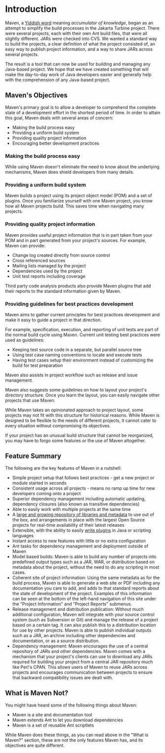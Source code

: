 # Introduction

<!--
Licensed to the Apache Software Foundation (ASF) under one
or more contributor license agreements.  See the NOTICE file
distributed with this work for additional information
regarding copyright ownership.  The ASF licenses this file
to you under the Apache License, Version 2.0 (the
"License"); you may not use this file except in compliance
with the License.  You may obtain a copy of the License at

http://www.apache.org/licenses/LICENSE-2.0

Unless required by applicable law or agreed to in writing,
software distributed under the License is distributed on an
"AS IS" BASIS, WITHOUT WARRANTIES OR CONDITIONS OF ANY
KIND, either express or implied.  See the License for the
specific language governing permissions and limitations
under the License.
-->

Maven, a [Yiddish word](https://en.wikipedia.org/wiki/Maven) meaning
*accumulator of knowledge*, began as an attempt to
simplify the build processes in the Jakarta Turbine project. There were
several projects, each with their own Ant build files, that were all
slightly different. JARs were checked into CVS. We wanted a standard
way to build the projects, a clear definition of what the project
consisted of, an easy way to publish project information, and a way to
share JARs across several projects.

The result is a tool that can now be used for building and managing any
Java-based project. We hope that we have created something that will
make the day-to-day work of Java developers easier and generally help
with the comprehension of any Java-based project.

## Maven's Objectives

Maven's primary goal is to allow a developer to comprehend the complete
state of a development effort in the shortest period of time. In order
to attain this goal, Maven deals with several areas of concern:

- Making the build process easy
- Providing a uniform build system
- Providing quality project information
- Encouraging better development practices

### Making the build process easy

While using Maven doesn't eliminate the need to know about the
underlying mechanisms, Maven does shield developers from many details.

### Providing a uniform build system

Maven builds a project using its project object model (POM) and
a set of plugins. Once you familiarize yourself with one Maven
project, you know how all Maven projects build.
This saves time when navigating many projects.

### Providing quality project information

Maven provides useful project information that is in part
taken from your POM and in part generated from your project's sources.
For example, Maven can provide:

- Change log created directly from source control
- Cross referenced sources
- Mailing lists managed by the project
- Dependencies used by the project
- Unit test reports including coverage

Third party code analysis products also provide Maven plugins that add their
reports to the standard information given by
Maven.

### Providing guidelines for best practices development

Maven aims to gather current principles for best practices development
and make it easy to guide a project in that direction.

For example, specification, execution, and reporting of unit tests are
part of the normal build cycle using Maven. Current unit testing best
practices were used as guidelines:

- Keeping test source code in a separate, but parallel source tree
- Using test case naming conventions to locate and execute tests
- Having test cases setup their environment instead of
  customizing the build for test preparation

Maven also assists in project workflow such as release and issue management.

Maven also suggests some guidelines on how to layout your project's
directory structure. Once you learn the layout, you can easily
navigate other projects that use Maven.

While Maven takes an opinionated approach to project layout, some projects
may not fit with this structure for historical reasons. While Maven is
designed to be flexible to the needs of different projects,
it cannot cater to every situation without compromising its objectives.

If your project has an unusual build structure that
cannot be reorganized, you may have to forgo some features or the use of
Maven altogether.

## Feature Summary

 The following are the key features of Maven in a nutshell:

 * Simple project setup that follows best practices - get a new project or module started in seconds
 * Consistent usage across all projects - means no ramp up time for new developers coming onto a project
 * Superior dependency management including automatic updating, dependency closures (also known as transitive dependencies)
 * Able to easily work with multiple projects at the same time
 * A [large and growing repository of libraries and metadata](repository/) to use out of the box, and arrangements in place with the largest Open Source projects for
   real-time availability of their latest releases
 * Extensible, with the ability to easily [write plugins](plugin-developers/) in Java or scripting languages
 * Instant access to new features with little or no extra configuration
 * Ant tasks for dependency management and deployment outside of Maven
 * Model based builds:
   Maven is able to build any number of projects into predefined output types
   such as a JAR, WAR, or distribution based on metadata about the project, without
   the need to do any scripting in most cases.
 * Coherent site of project information:
   Using the same metadata as for the build process, Maven is able to generate a
   web site or PDF including any documentation you care to add, and adds to that
   standard reports about the state of development of the project.
   Examples of this information can be seen at the bottom of the left-hand navigation of
   this site under the "Project Information" and "Project Reports" submenus.
 * Release management and distribution publication:
   Without much additional configuration, Maven will integrate with your source control
   system (such as Subversion or Git) and manage the release of a project based on a certain tag.
   It can also publish this to a distribution location for use by other projects.
   Maven is able to publish individual outputs such as a JAR, an archive including other
   dependencies and documentation, or as a source distribution.
 * Dependency management:
   Maven encourages the use of a central repository of JARs and other dependencies. Maven
   comes with a mechanism that your project's clients can use to
   download any JARs required for building your project from a
   central JAR repository much like Perl's CPAN. This allows users
   of Maven to reuse JARs across projects and encourages communication
   between projects to ensure that backward compatibility issues are
   dealt with.

## What is Maven Not?

You might have heard some of the following things about Maven:

- Maven is a site and documentation tool
- Maven extends Ant to let you download dependencies
- Maven is a set of reusable Ant scriptlets

While Maven does these things, as you can read above in the "What is
Maven?" section, these are not the only features Maven has, and its
objectives are quite different.

